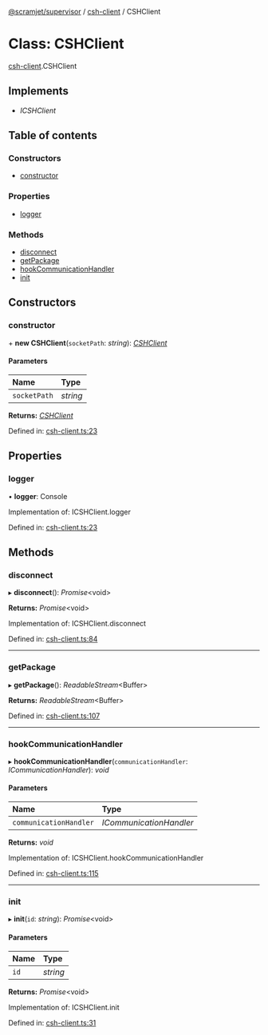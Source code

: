 [@scramjet/supervisor](../README.md) / [csh-client](../modules/csh_client.md) / CSHClient

# Class: CSHClient

[csh-client](../modules/csh_client.md).CSHClient

## Implements

- *ICSHClient*

## Table of contents

### Constructors

- [constructor](csh_client.cshclient.md#constructor)

### Properties

- [logger](csh_client.cshclient.md#logger)

### Methods

- [disconnect](csh_client.cshclient.md#disconnect)
- [getPackage](csh_client.cshclient.md#getpackage)
- [hookCommunicationHandler](csh_client.cshclient.md#hookcommunicationhandler)
- [init](csh_client.cshclient.md#init)

## Constructors

### constructor

\+ **new CSHClient**(`socketPath`: *string*): [*CSHClient*](csh_client.cshclient.md)

#### Parameters

| Name | Type |
| :------ | :------ |
| `socketPath` | *string* |

**Returns:** [*CSHClient*](csh_client.cshclient.md)

Defined in: [csh-client.ts:23](https://github.com/scramjetorg/transform-hub/blob/8f44413a/packages/supervisor/src/lib/csh-client.ts#L23)

## Properties

### logger

• **logger**: Console

Implementation of: ICSHClient.logger

Defined in: [csh-client.ts:23](https://github.com/scramjetorg/transform-hub/blob/8f44413a/packages/supervisor/src/lib/csh-client.ts#L23)

## Methods

### disconnect

▸ **disconnect**(): *Promise*<void\>

**Returns:** *Promise*<void\>

Implementation of: ICSHClient.disconnect

Defined in: [csh-client.ts:84](https://github.com/scramjetorg/transform-hub/blob/8f44413a/packages/supervisor/src/lib/csh-client.ts#L84)

___

### getPackage

▸ **getPackage**(): *ReadableStream*<Buffer\>

**Returns:** *ReadableStream*<Buffer\>

Defined in: [csh-client.ts:107](https://github.com/scramjetorg/transform-hub/blob/8f44413a/packages/supervisor/src/lib/csh-client.ts#L107)

___

### hookCommunicationHandler

▸ **hookCommunicationHandler**(`communicationHandler`: *ICommunicationHandler*): *void*

#### Parameters

| Name | Type |
| :------ | :------ |
| `communicationHandler` | *ICommunicationHandler* |

**Returns:** *void*

Implementation of: ICSHClient.hookCommunicationHandler

Defined in: [csh-client.ts:115](https://github.com/scramjetorg/transform-hub/blob/8f44413a/packages/supervisor/src/lib/csh-client.ts#L115)

___

### init

▸ **init**(`id`: *string*): *Promise*<void\>

#### Parameters

| Name | Type |
| :------ | :------ |
| `id` | *string* |

**Returns:** *Promise*<void\>

Implementation of: ICSHClient.init

Defined in: [csh-client.ts:31](https://github.com/scramjetorg/transform-hub/blob/8f44413a/packages/supervisor/src/lib/csh-client.ts#L31)
